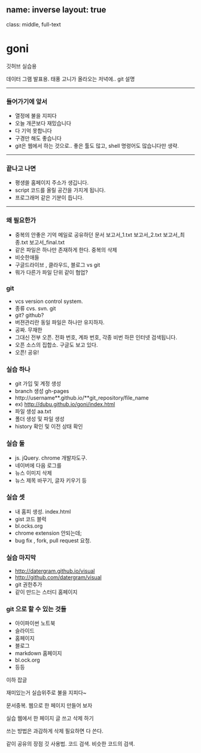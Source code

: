 name: inverse
layout: true
---
class: middle, full-text
# goni
깃허브 실습용

데이터 그램 발표용.
태풍 고니가 올라오는 저녁에..
git  설명

---
### 들어가기에 앞서
- 열정에 불을 지피다
- 오늘 개콘보다 재밌습니다
- 다 기억 못합니다
- 구경만 해도 좋습니다
- git은 웹에서 하는 것으로.. 좋은 툴도 많고, shell 명령어도 많습니다만 생략.


---
### 끝나고 나면
- 평생쓸 홈페이지 주소가 생깁니다.
- script 코드를 올릴 공간을 가지게 됩니다.
- 프로그래머 같은 기분이 듭니다.

---
### 왜 필요한가
- 중복의 안좋은 기억 메일로 공유하던 문서 보고서_1.txt 보고서_2.txt 보고서_최종.txt 보고서_final.txt
- 같은 파일은 하나만 존재하게 한다. 중복의 삭제
- 비슷한애들
- 구글드라이브 , 클라우드, 블로그 vs git
- 뭐가 다른가 파일 단위 같이 협업?


### git
- vcs version control system.
- 종류 cvs. svn. git
- git? github?
- 버젼관리란 동일 파일은 하나만 유지하자.
- 공짜. 무재한
- 그대신 전부 오픈. 전화 번호, 계좌 번호, 각종 비번 하믄 인터넷 검색됩니다.
- 오픈 소스의 집합소. 구글도 보고 있다.
- 오픈! 공유!


### 실습 하나
- git 가입 및 계정 생성
- branch 생성  gh-pages
- http://username**.github.io/**git_repository/file_name
- ex) http://dubu.github.io/goni/index.html
- 파일 생성 aa.txt
- 폴더 생성 및 파일 생성
- history 확인 및 이전 상태 확인


### 실습 둘
- js. jQuery. chrome 개발자도구.
- 네이버에 다음 로그를
- 뉴스 이미지 삭제
- 뉴스 제목 바꾸기, 글자 키우기 등


### 실습 셋
- 내 홈피 생성. index.html
- gist  코드 블럭
- bl.ocks.org
- chrome extension 안되는데;
- bug fix , fork, pull request 요청.


### 실습 마지막
- http://datergram.github.io/visual
- http://github.com/datergram/visual
- git 권한추가
- 같이 만드는 스터디 홈페이지


### git 으로 할 수 있는 것들
- 아이파이썬 노트북
- 슬라이드
- 홈페이지
- 블로그
- markdown 홈페이지
- bl.ock.org
- 등등


이하 잡글

재미있는거
실습위주로
불을 지피다~

문서중복. 웹으로 한 페이지 만들어 보자

실습 웹에서  한 페이지 글 쓰고 삭제 하기

쓰는 방법은 과감하게 삭제
필요하면 다 쓴다.

같이 공유의 장점
깃 사용법. 코드 검색. 비슷한 코드의 검색.
